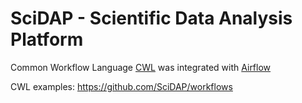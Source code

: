 SciDAP - Scientific Data Analysis Platform 
==========================================

Common Workflow Language [CWL](https://github.com/common-workflow-language/common-workflow-language) was integrated with [Airflow](https://github.com/airbnb/airflow)

CWL examples: https://github.com/SciDAP/workflows

